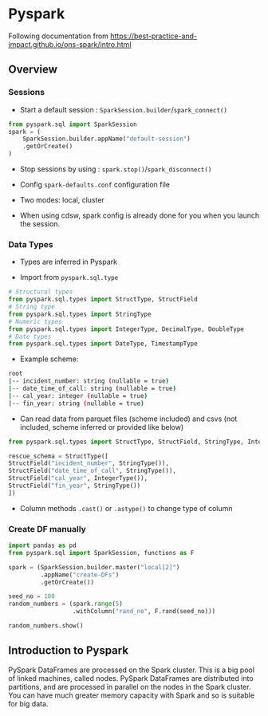 # Pyspark

Following documentation from https://best-practice-and-impact.github.io/ons-spark/intro.html


## Overview


### Sessions

* Start a default session : `SparkSession.builder`/`spark_connect()`

```python
from pyspark.sql import SparkSession
spark = (
    SparkSession.builder.appName("default-session")
    .getOrCreate()
)
```

* Stop sessions by using : `spark.stop()`/`spark_disconnect() `

* Config `spark-defaults.conf` configuration file

* Two modes: local, cluster

* When using cdsw, spark config is already done for you when you launch the session.


### Data Types

* Types are inferred in Pyspark

* Import from `pyspark.sql.type`
```python
# Structural types
from pyspark.sql.types import StructType, StructField
# String type
from pyspark.sql.types import StringType
# Numeric types
from pyspark.sql.types import IntegerType, DecimalType, DoubleType
# Date types
from pyspark.sql.types import DateType, TimestampType
```

* Example scheme: 

```bash
root
|-- incident_number: string (nullable = true)
|-- date_time_of_call: string (nullable = true)
|-- cal_year: integer (nullable = true)
|-- fin_year: string (nullable = true)
```

* Can read data from parquet files (scheme included) and csvs (not included, scheme inferred or provided like below)
```python
from pyspark.sql.types import StructType, StructField, StringType, IntegerType

rescue_schema = StructType([
StructField("incident_number", StringType()),
StructField("date_time_of_call", StringType()),
StructField("cal_year", IntegerType()),
StructField("fin_year", StringType())
])
```

* Column methods `.cast()` or `.astype()` to change type of column

### Create DF manually

```python
import pandas as pd
from pyspark.sql import SparkSession, functions as F

spark = (SparkSession.builder.master("local[2]")
         .appName("create-DFs")
         .getOrCreate())

seed_no = 100
random_numbers = (spark.range(5)
                  .withColumn("rand_no", F.rand(seed_no)))

random_numbers.show()
```

## Introduction to Pyspark

PySpark DataFrames are processed on the Spark cluster. This is a big pool of linked machines, called nodes. PySpark DataFrames are distributed into partitions, and are processed in parallel on the nodes in the Spark cluster. You can have much greater memory capacity with Spark and so is suitable for big data.